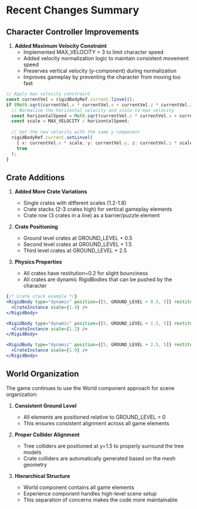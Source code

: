 # Recent Changes Summary

## Character Controller Improvements

1. **Added Maximum Velocity Constraint**
   - Implemented MAX_VELOCITY = 3 to limit character speed
   - Added velocity normalization logic to maintain consistent movement speed
   - Preserves vertical velocity (y-component) during normalization
   - Improves gameplay by preventing the character from moving too fast

```jsx
// Apply max velocity constraint
const currentVel = rigidBodyRef.current.linvel();
if (Math.sqrt(currentVel.x * currentVel.x + currentVel.z * currentVel.z) > MAX_VELOCITY) {
  // Normalize the horizontal velocity and scale to max velocity
  const horizontalSpeed = Math.sqrt(currentVel.x * currentVel.x + currentVel.z * currentVel.z);
  const scale = MAX_VELOCITY / horizontalSpeed;
  
  // Set the new velocity with the same y component
  rigidBodyRef.current.setLinvel(
    { x: currentVel.x * scale, y: currentVel.y, z: currentVel.z * scale },
    true
  );
}
```

## Crate Additions

1. **Added More Crate Variations**
   - Single crates with different scales (1.2-1.8)
   - Crate stacks (2-3 crates high) for vertical gameplay elements
   - Crate row (3 crates in a line) as a barrier/puzzle element

2. **Crate Positioning**
   - Ground level crates at GROUND_LEVEL + 0.5
   - Second level crates at GROUND_LEVEL + 1.5
   - Third level crates at GROUND_LEVEL + 2.5

3. **Physics Properties**
   - All crates have restitution=0.2 for slight bounciness
   - All crates are dynamic RigidBodies that can be pushed by the character

```jsx
{/* Crate stack example */}
<RigidBody type="dynamic" position={[5, GROUND_LEVEL + 0.5, 5]} restitution={0.2}>
  <CrateInstance scale={1.4} />
</RigidBody>

<RigidBody type="dynamic" position={[5, GROUND_LEVEL + 1.5, 5]} restitution={0.2}>
  <CrateInstance scale={1.2} />
</RigidBody>

<RigidBody type="dynamic" position={[5, GROUND_LEVEL + 2.5, 5]} restitution={0.2}>
  <CrateInstance scale={1.0} />
</RigidBody>
```

## World Organization

The game continues to use the World component approach for scene organization:

1. **Consistent Ground Level**
   - All elements are positioned relative to GROUND_LEVEL = 0
   - This ensures consistent alignment across all game elements

2. **Proper Collider Alignment**
   - Tree colliders are positioned at y=1.5 to properly surround the tree models
   - Crate colliders are automatically generated based on the mesh geometry

3. **Hierarchical Structure**
   - World component contains all game elements
   - Experience component handles high-level scene setup
   - This separation of concerns makes the code more maintainable
